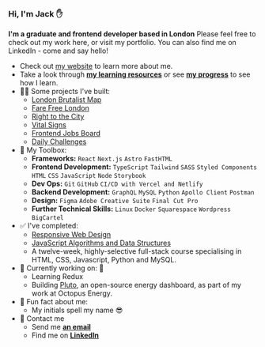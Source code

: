 ### Hi, I'm Jack ✋
**I'm a graduate and frontend developer based in London**
Please feel free to check out my work here, or visit my portfolio. You can also find me on LinkedIn - come and say hello!
- Check out [my website](https://jackkershaw.net) to learn more about me.
- Take a look through [**my learning resources**](https://github.com/jones58/Learning-Resources) or see [**my progress**](https://progress.jackkershaw.net) to see how I learn. 
- 👷‍♂️ Some projects I've built:
  - [London Brutalist Map](https://github.com/jones58/brutalist-map-2)
  - [Fare Free London](https://github.com/jones58/fare-free-london)
  - [Right to the City](https://github.com/jones58/right-to-city)
  - [Vital Signs](https://github.com/jones58/vital-signs)
  - [Frontend Jobs Board](https://github.com/jones58/jobseeker)
  - [Daily Challenges](https://github.com/jones58/daily-challenges)
- 🧰 My Toolbox:
  - **Frameworks:** `React` `Next.js` `Astro` `FastHTML`
  - **Frontend Development:** `TypeScript` `Tailwind` `SASS` `Styled Components` `HTML` `CSS` `JavaScript` `Node` `Storybook`
  - **Dev Ops:** `Git` `GitHub` `CI/CD with Vercel and Netlify`
  - **Backend Development:** `GraphQL` `MySQL` `Python` `Apollo Client` `Postman`
  - **Design:** `Figma` `Adobe Creative Suite` `Final Cut Pro` 
  - **Further Technical Skills:** `Linux` `Docker` `Squarespace` `Wordpress` `BigCartel`
- ✅ I've completed:
    - [Responsive Web Design](https://www.freecodecamp.org/certification/jones58/responsive-web-design)
    - [JavaScript Algorithms and Data Structures](https://www.freecodecamp.org/certification/jones58/javascript-algorithms-and-data-structures)
    - A twelve-week, highly-selective full-stack course specialising in HTML, CSS, Javascript, Python and MySQL.
- 🚀 Currently working on: 🚀
    -  Learning Redux
    -  Building [Pluto](https://github.com/PlutoPowerClub/Website), an open-source energy dashboard, as part of my work at Octopus Energy. 
- 🌠 Fun fact about me: 
  - My initials spell my name 😎
- 📮 Contact me
  - Send me [**an email**](mailto:jackkershaw@protonmail.com")
  - Find me on [**LinkedIn**](https://www.linkedin.com/in/jackkershaw)

